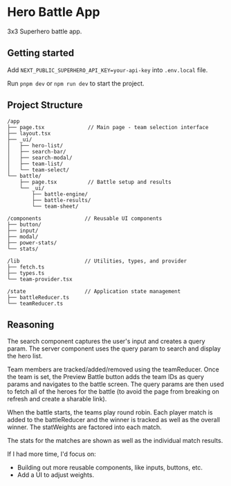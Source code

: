 # Hero Battle App

3x3 Superhero battle app.

## Getting started

Add `NEXT_PUBLIC_SUPERHERO_API_KEY=your-api-key` into `.env.local` file.

Run `pnpm dev` or `npm run dev` to start the project.

## Project Structure

```
/app
├── page.tsx              // Main page - team selection interface
├── layout.tsx
├── _ui/
│   ├── hero-list/
│   ├── search-bar/
│   ├── search-modal/
│   ├── team-list/
│   └── team-select/
└── battle/
    ├── page.tsx          // Battle setup and results
    └── _ui/
        ├── battle-engine/
        ├── battle-results/
        └── team-sheet/

/components              // Reusable UI components
├── button/
├── input/
├── modal/
├── power-stats/
└── stats/

/lib                     // Utilities, types, and provider
├── fetch.ts
├── types.ts
└── team-provider.tsx

/state                   // Application state management
├── battleReducer.ts
└── teamReducer.ts
```

## Reasoning

The search component captures the user's input and creates a query param. The server component uses the query param to search and display the hero list.

Team members are tracked/added/removed using the teamReducer. Once the team is set, the Preview Battle button adds the team IDs as query params and navigates to the battle screen. The query params are then used to fetch all of the heroes for the battle (to avoid the page from breaking on refresh and create a sharable link).

When the battle starts, the teams play round robin. Each player match is added to the battleReducer and the winner is tracked as well as the overall winner. The statWeights are factored into each match.

The stats for the matches are shown as well as the individual match results.

If I had more time, I'd focus on:

- Building out more reusable components, like inputs, buttons, etc.
- Add a UI to adjust weights.
